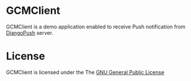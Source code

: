 GCMClient
===========

GCMClient is a demo application enabled to receive Push notification from [DjangoPush] server.

License
=======

GCMClient is licensed under the The [GNU General Public License]

[GNU General Public License]:http://www.gnu.org/licenses/gpl.html
[DjangoPush]:https://github.com/vignesh-vs-in/django-push